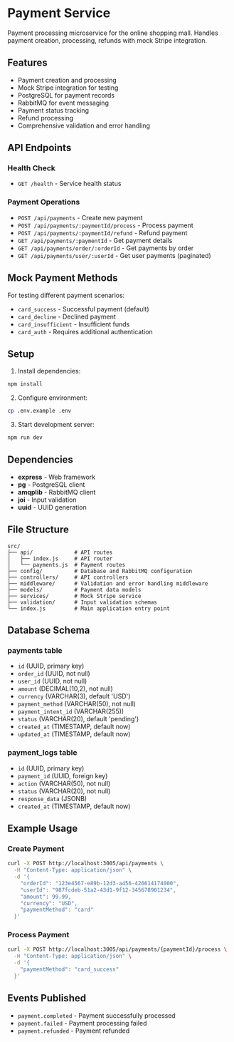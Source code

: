 # Payment Service

Payment processing microservice for the online shopping mall. Handles payment creation, processing, refunds with mock Stripe integration.

## Features

- Payment creation and processing
- Mock Stripe integration for testing
- PostgreSQL for payment records
- RabbitMQ for event messaging
- Payment status tracking
- Refund processing
- Comprehensive validation and error handling

## API Endpoints

### Health Check
- `GET /health` - Service health status

### Payment Operations
- `POST /api/payments` - Create new payment
- `POST /api/payments/:paymentId/process` - Process payment
- `POST /api/payments/:paymentId/refund` - Refund payment
- `GET /api/payments/:paymentId` - Get payment details
- `GET /api/payments/order/:orderId` - Get payments by order
- `GET /api/payments/user/:userId` - Get user payments (paginated)

## Mock Payment Methods

For testing different payment scenarios:
- `card_success` - Successful payment (default)
- `card_decline` - Declined payment
- `card_insufficient` - Insufficient funds
- `card_auth` - Requires additional authentication

## Setup

1. Install dependencies:
```bash
npm install
```

2. Configure environment:
```bash
cp .env.example .env
```

3. Start development server:
```bash
npm run dev
```

## Dependencies

- **express** - Web framework
- **pg** - PostgreSQL client
- **amqplib** - RabbitMQ client
- **joi** - Input validation
- **uuid** - UUID generation

## File Structure

```
src/
├── api/             # API routes
│   ├── index.js     # API router
│   └── payments.js  # Payment routes
├── config/          # Database and RabbitMQ configuration
├── controllers/     # API controllers
├── middleware/      # Validation and error handling middleware
├── models/          # Payment data models
├── services/        # Mock Stripe service
├── validation/      # Input validation schemas
└── index.js         # Main application entry point
```

## Database Schema

### payments table
- `id` (UUID, primary key)
- `order_id` (UUID, not null)
- `user_id` (UUID, not null) 
- `amount` (DECIMAL(10,2), not null)
- `currency` (VARCHAR(3), default 'USD')
- `payment_method` (VARCHAR(50), not null)
- `payment_intent_id` (VARCHAR(255))
- `status` (VARCHAR(20), default 'pending')
- `created_at` (TIMESTAMP, default now)
- `updated_at` (TIMESTAMP, default now)

### payment_logs table
- `id` (UUID, primary key)
- `payment_id` (UUID, foreign key)
- `action` (VARCHAR(50), not null)
- `status` (VARCHAR(20), not null)
- `response_data` (JSONB)
- `created_at` (TIMESTAMP, default now)

## Example Usage

### Create Payment
```bash
curl -X POST http://localhost:3005/api/payments \
  -H "Content-Type: application/json" \
  -d '{
    "orderId": "123e4567-e89b-12d3-a456-426614174000",
    "userId": "987fcdeb-51a2-43d1-9f12-345678901234", 
    "amount": 99.99,
    "currency": "USD",
    "paymentMethod": "card"
  }'
```

### Process Payment
```bash
curl -X POST http://localhost:3005/api/payments/{paymentId}/process \
  -H "Content-Type: application/json" \
  -d '{
    "paymentMethod": "card_success"
  }'
```

## Events Published

- `payment.completed` - Payment successfully processed
- `payment.failed` - Payment processing failed  
- `payment.refunded` - Payment refunded